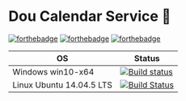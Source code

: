 # Dou Calendar Service :date:

[![forthebadge](https://forthebadge.com/images/badges/made-with-c-sharp.svg)](https://forthebadge.com)
[![forthebadge](https://forthebadge.com/images/badges/makes-people-smile.svg)](https://forthebadge.com)
[![forthebadge](https://forthebadge.com/images/badges/built-by-developers.svg)](https://forthebadge.com)

| OS  | Status |
| ------------- | ------------- |
| Windows win10-x64  | [![Build status](https://ci.appveyor.com/api/projects/status/wsaj0mnxs5bibvw6?svg=true)](https://ci.appveyor.com/project/Greenwood/doucalendarservice) |
| Linux Ubuntu 14.04.5 LTS  | [![Build Status](https://travis-ci.org/DarkSideMoon/DouCalendarService.svg?branch=master)](https://travis-ci.org/DarkSideMoon/DouCalendarService) |
